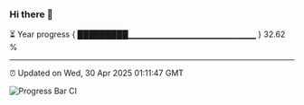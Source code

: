 ### Hi there 👋

⏳ Year progress { █████████▁▁▁▁▁▁▁▁▁▁▁▁▁▁▁▁▁▁▁▁▁ } 32.62 %

---

⏰ Updated on Wed, 30 Apr 2025 01:11:47 GMT

![Progress Bar CI](https://github.com/liununu/liununu/workflows/Progress%20Bar%20CI/badge.svg)
